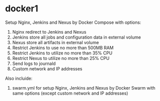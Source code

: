 # docker1
Setup Nginx, Jenkins and Nexus by Docker Compose with options:
1. Nginx redirect to Jenkins and Nexus
2. Jenkins store all jobs and configuration data in external volume
3. Nexus store all artifacts in external volume
4. Restrict Jenkins to use no more than 500MB RAM
5. Restrict Jenkins to utilize no more than 35% CPU
6. Restrict Nexus to utilize no more than 25% CPU
7. Send logs to journald
8. Custom network and IP addresses

Also incluide:
1. swarm.yml for setup Nginx, Jenkins and Nexus by Docker Swarm with same options (except custom network and IP addresses)
